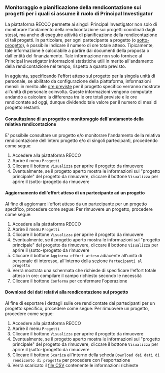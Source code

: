 ### Monitoraggio e pianificazione della rendicontazione sui progetti per i quali si assume il ruolo di Principal Investigator ###

La piattaforma RECCO permette ai singoli Principal Investigator non solo di monitorare l'andamento della rendicontazione sui progetti coordinati dagli stessi, ma anche di eseguire attività di pianificazione della rendicontazione di tali progetti.
In particolare, per ogni partecipante a progetto (o [sotto-progetto](utilizzo_gestioneprogetti.md#informazioni-sul-progetto-principale)), è possibile indicare il numero di ore totale atteso.
Tipicamente, tale informazione è calcolabile a partire dai documenti della proposta o dall'entità del finanziamento.
Tale informazione non solo fornisce al Principal Investigator informazioni statistiche utili in merito all'andamento della rendicontazione nel tempo, rispetto a quanto previsto.

In aggiunta, specificando l'effort atteso sul progetto per la singola unità di personale, se abilitato da configurazione della piattaforma, informazioni mensili in merito alle [ore previste](utilizzo_my.md#fogli-orari-mensili) per il progetto specifico verranno mostrate all'unità di personale coinvolta.
Queste informazioni vengono computate andando a calcolare la differenza tra le ore totali previste e le ore rendicontate ad oggi, dunque dividendo tale valore per il numero di mesi di progetto restanti.

#### Consultazione di un progetto e monitoraggio dell'andamento della relativa rendicontazione ####

E' possibile consultare un progetto e/o monitorare l'andamento della relativa rendicontazione dell'intero progetto e/o di singoli partecipanti, procedendo come segue:
1. Accedere alla piattaforma RECCO
2. Aprire il menu `Progetti`
3. Cliccare il bottone `Visualizza` per aprire il progetto da rimuovere
4. Eventualmente, se il progetto aperto mostra le informazioni sul "progetto principale" del progetto da rimuovere, cliccare il bottone `Visualizza` per aprire il (sotto-)progetto da rimuovere

#### Aggiornamento dell'effort atteso di un partecipante ad un progetto ####

Al fine di aggiornare l'effort atteso da un partecipante per un progetto specifico, procedere come segue:
Per rimuovere un progetto, procedere come segue:
1. Accedere alla piattaforma RECCO
2. Aprire il menu `Progetti`
3. Cliccare il bottone `Visualizza` per aprire il progetto da rimuovere
4. Eventualmente, se il progetto aperto mostra le informazioni sul "progetto principale" del progetto da rimuovere, cliccare il bottone `Visualizza` per aprire il (sotto-)progetto da rimuovere
5. Cliccare il bottone `Aggiorna effort atteso` adiacente all'unità di personale di interesse, all'interno della sezione `Partecipanti al progetto`
6. Verrà mostrata una schermata che richiede di specificare l'effort totale atteso in ore: compilare il campo richiesto secondo le necessità
7. Cliccare il bottone `Conferma` per confermare l'operazione

#### Download dei dati relativi alla rendicontazione sul progetto ####

Al fine di esportare i dettagli sulle ore rendicontate dai partecipanti per un progetto specifico, procedere come segue:
Per rimuovere un progetto, procedere come segue:
1. Accedere alla piattaforma RECCO
2. Aprire il menu `Progetti`
3. Cliccare il bottone `Visualizza` per aprire il progetto da rimuovere
4. Eventualmente, se il progetto aperto mostra le informazioni sul "progetto principale" del progetto da rimuovere, cliccare il bottone `Visualizza` per aprire il (sotto-)progetto da rimuovere
5. Cliccare il bottone `Scarica` all'interno della scheda `Download dei dati di rendiconto di progetto` per procedere con l'esportazione
6. Verrà scaricato il [file CSV](https://it.wikipedia.org/wiki/Comma-separated_values) contenente le informazioni richieste
